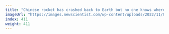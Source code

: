 ```yaml
---
title: "Chinese rocket has crashed back to Earth but no one knows where"
imageUrl: "https://images.newscientist.com/wp-content/uploads/2022/11/04110728/SEI_132200244.jpg?width=600"
index: 411
weight: 411
---
```

